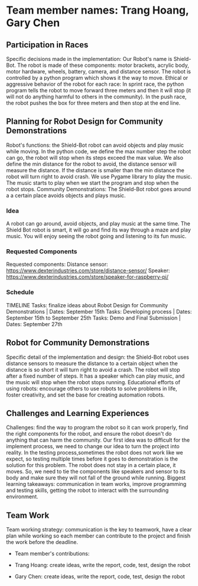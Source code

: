 # Team member names: Trang Hoang, Gary Chen

## Participation in Races

Specific decisions made in the implementation: Our Robot's name is Shield-Bot. The robot is made of these components: motor brackets, acrylic body, motor hardware, wheels, battery, camera, and distance sensor. The robot is controlled by a python program which shows it the way to move. Ethical or aggressive behavior of the robot for each race: In sprint race, the python program tells the robot to move forward three meters and then it will stop (it will not do anything harmful to others in the community). In the push race, the robot pushes the box for three meters and then stop at the end line.

## Planning for Robot Design for Community Demonstrations

Robot's functions: the Shield-Bot robot can avoid objects and play music while moving. In the python code, we define the max number step the robot can go, the robot will stop when its steps exceed the max value. We also define the min distance for the robot to avoid, the distance sensor will measure the distance. If the distance is smaller than the min distance the robot will turn right to avoid crash. We use Pygame library to play the music. The music starts to play when we start the program and stop when the robot stops. Community Demonstrations: The Shield-Bot robot goes around a a certain place avoids objects and plays music.

### Idea

A robot can go around, avoid objects, and play music at the same time. The Shield Bot robot is smart, it will go and find its way through a maze and play music. You will enjoy seeing the robot going and listening to its fun music.

### Requested Components

Requested components:
Distance sensor: https://www.dexterindustries.com/store/distance-sensor/
Speaker: https://www.dexterindustries.com/store/speaker-for-raspberry-pi/

### Schedule

TIMELINE
Tasks: finalize ideas about Robot Design for Community Demonstrations | Dates: September 15th
Tasks: Developing process | Dates: September 15th to September 25th
Tasks: Demo and Final Submission | Dates: September 27th

## Robot for Community Demonstrations

Specific detail of the implementation and design: the Shield-Bot robot uses distance sensors to measure the distance to a certain object when the distance is so short it will turn right to avoid a crash. The robot will stop after a fixed number of steps. It has a speaker which can play music, and the music will stop when the robot stops running. Educational efforts of using robots: encourage others to use robots to solve problems in life, foster creativity, and set the base for creating automation robots.

## Challenges and Learning Experiences

Challenges: find the way to program the robot so it can work properly, find the right components for the robot, and ensure the robot doesn't do anything that can harm the community. Our first idea was to difficult for the implement process, we need to change our idea to turn the project into reality. In the testing process,sometimes the robot does not work like we expect, so testing multiple times before it goes to demonstration is the solution for this problem. The robot does not stay in a certain place, it moves. So, we need to tie the components like speakers and sensor to its body and make sure they will not fall of the ground while running. 
Biggest learning takeaways: communication in team works, improve programming and testing skills, getting the robot to interact with the surrounding environment. 

## Team Work

Team working strategy: communication is the key to teamwork, have a clear plan while working so each member can contribute to the project and finish the work before the deadline.

- Team member's contributions:

+ Trang Hoang: create ideas, write the report, code, test, design the robot

+ Gary Chen: create ideas, write the report, code, test, design the robot